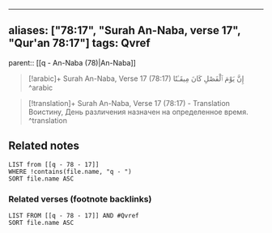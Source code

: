 
---
aliases: ["78:17", "Surah An-Naba, verse 17", "Qur'an 78:17"]
tags: Qvref
---

parent:: [[q - An-Naba (78)|An-Naba]]

> [!arabic]+ Surah An-Naba, Verse 17 (78:17)
> <span class="quran-arabic">إِنَّ يَوْمَ ٱلْفَصْلِ كَانَ مِيقَـٰتًا</span>
^arabic

> [!translation]+ Surah An-Naba, Verse 17 (78:17) - Translation
> Воистину, День различения назначен на определенное время.
^translation



## Related notes
```dataview
LIST from [[q - 78 - 17]]
WHERE !contains(file.name, "q - ")
SORT file.name ASC
```

### Related verses (footnote backlinks)
```dataview
LIST FROM [[q - 78 - 17]] AND #Qvref
SORT file.name ASC
```

